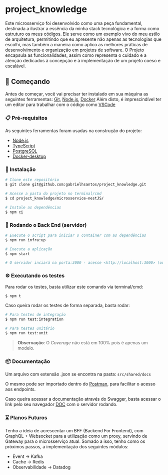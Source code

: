 # project_knowledge

Este microsserviço foi desenvolvido como uma peça fundamental, destinada a ilustrar a essência da minha stack tecnológica e a forma como estruturo os meus códigos.
Ele serve como um exemplo vivo do meu estilo de arquitetura, permitindo que eu apresente não apenas as tecnologias que escolhi,
mas também a maneira como aplico as melhores práticas de desenvolvimento e organização em projetos de software.
O Projeto encapsula as funcionalidades, assim como representa o cuidado e a atenção dedicados à concepção e à implementação de um projeto coeso e escalável.

## 🚀 Começando

Antes de começar, você vai precisar ter instalado em sua máquina as seguintes ferramentas:
[Git](https://git-scm.com), [Node.js](https://nodejs.org/en/), [Docker](https://www.docker.com)
Além disto, é imprescindível ter um editor para trabalhar com o código como [VSCode](https://code.visualstudio.com/)

### 📋 Pré-requisitos

As seguintes ferramentas foram usadas na construção do projeto:

- [Node.js](https://nodejs.org/en/)
- [TypeScript](https://www.typescriptlang.org/)
- [PostgreSQL](https://www.postgresql.org/download/)
- [Docker-desktop](https://www.docker.com/products/docker-desktop/)

### 🔧 Instalação

```bash
# Clone este repositório
$ git clone git@github.com:gabrielhsantos/project_knowledge.git

# Acesse a pasta do projeto no terminal/cmd
$ cd project_knowledge/microsservice-nestJS/

# Instale as dependências
$ npm ci
```

### 🎲 Rodando o Back End (servidor)

```bash
# Execute o script para iniciar o container com as dependências
$ npm run infra:up

# Execute a aplicação
$ npm start

# O servidor inciará na porta:3000 - acesse <http://localhost:3000> (ou a porta que foi definida no arquivo .env)
```

### ⚙️ Executando os testes

Para rodar os testes, basta utilizar este comando via terminal/cmd:

```bash
$ npm t
```

Caso queira rodar os testes de forma separada, basta rodar:

```bash
# Para testes de integração
$ npm run test:integration

# Para testes unitário
$ npm run test:unit
```

>**Observação**:
> O *Coverage* não está em 100% pois é apenas um modelo.

### 📦 Documentação

Um arquivo com extensão .json se encontra na pasta:
```src/shared/docs```

O mesmo pode ser importado dentro do [Postman](https://www.postman.com/), para facilitar o acesso aos endpoints.

Caso queira acessar a documentação através do Swagger, basta acessar o link pelo seu navegador [DOC](http://localhost:3000/doc/) com o servidor rodando.

### ⌛ Planos Futuros

Tenho a ideia de acrescentar um BFF (Backend For Frontend), com GraphQL + Websocket para a utilização
como um proxy, servindo de Gateway para o microsserviço atual.
Somado a isso, tenho como os próximos passos, a implementação dos seguintes módulos:
- Event -> Kafka
- Cache -> Redis
- Observabilidade -> Datadog

